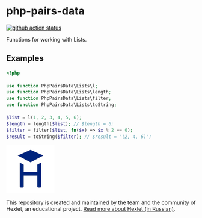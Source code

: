 # php-pairs-data

[![github action status](https://github.com/ashikov/php-pairs-data/workflows/master/badge.svg)](https://github.com/hexlet-components/php-pairs-data/actions)

Functions for working with Lists.

## Examples

```php
<?php

use function PhpPairsData\Lists\l;
use function PhpPairsData\Lists\length;
use function PhpPairsData\Lists\filter;
use function PhpPairsData\Lists\toString;

$list = l(1, 2, 3, 4, 5, 6);
$length = length($list); // $length = 6;
$filter = filter($list, fn($x) => $x % 2 == 0);
$result = toString($filter); // $result = "(2, 4, 6)";
```

[![Hexlet Ltd. logo](https://raw.githubusercontent.com/Hexlet/hexletguides.github.io/master/images/hexlet_logo128.png)](https://ru.hexlet.io/pages/about?utm_source=github&utm_medium=link&utm_campaign=php-eloquent-blog)

This repository is created and maintained by the team and the community of Hexlet, an educational project. [Read more about Hexlet (in Russian)](https://ru.hexlet.io/pages/about?utm_source=github&utm_medium=link&utm_campaign=php-eloquent-blog).
